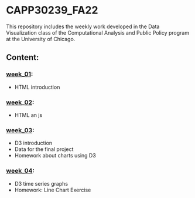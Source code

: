 # CAPP30239_FA22

This repository includes the weekly work developed in the Data Visualization class of the Computational Analysis and Public Policy program at the University of Chicago.

## Content:

### [week_01](https://github.com/jvaron909/CAPP30239_FA22/tree/main/week_01):

- HTML introduction

### [week_02](https://github.com/jvaron909/CAPP30239_FA22/tree/main/week_02):

- HTML an js

### [week_03](https://github.com/jvaron909/CAPP30239_FA22/tree/main/week_03):

- D3 introduction
- Data for the final project
- Homework about charts using D3

### [week_04](https://github.com/jvaron909/CAPP30239_FA22/tree/main/week_04):

- D3 time series graphs
- Homework: Line Chart Exercise

